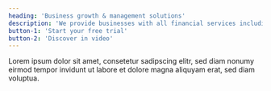 ```yaml
---
heading: 'Business growth & management solutions'
description: 'We provide businesses with all financial services including financial analysis of the enterprise, inbound marketing & website development service.'
button-1: 'Start your free trial'
button-2: 'Discover in video'
---
```


Lorem ipsum dolor sit amet, consetetur sadipscing elitr,
sed diam nonumy eirmod tempor invidunt ut labore
et dolore magna aliquyam erat, sed diam voluptua.